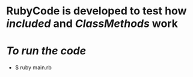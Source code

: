 # RubyCode is developed to test how *included* and *ClassMethods* work

# *To run the code*

* $ ruby main.rb
